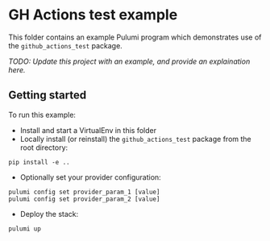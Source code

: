 # GH Actions test example

This folder contains an example Pulumi program which demonstrates use of the `github_actions_test` package.

_*TODO: Update this project with an example, and provide an explaination here.*_

## Getting started

To run this example:

* Install and start a VirtualEnv in this folder
* Locally install (or reinstall) the `github_actions_test` package from the root directory:

```
pip install -e ..
```

* Optionally set your provider configuration:

```
pulumi config set provider_param_1 [value]
pulumi config set provider_param_2 [value]
```

* Deploy the stack:

```
pulumi up
```
